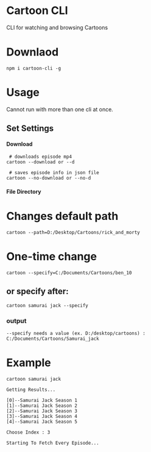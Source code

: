 # Cartoon CLI

CLI for watching and browsing Cartoons

# Downlaod

```
npm i cartoon-cli -g
```

# Usage

Cannot run with more than one cli at once.

## Set Settings

#### Download

```
 # downloads episode mp4
cartoon --download or --d

 # saves episode info in json file
cartoon --no-download or --no-d

```

#### File Directory

# Changes default path

```
cartoon --path=D:/Desktop/Cartoons/rick_and_morty
```

# One-time change

```
cartoon --specify=C:/Documents/Cartoons/ben_10
```

## or specify after:

```
cartoon samurai jack --specify

```

### output

```
--specify needs a value (ex. D:/desktop/cartoons) : C:/Documents/Cartoons/Samurai_jack
```

# Example

```
cartoon samurai jack

Getting Results...

[0]--Samurai Jack Season 1
[1]--Samurai Jack Season 2
[2]--Samurai Jack Season 3
[3]--Samurai Jack Season 4
[4]--Samurai Jack Season 5

Choose Index : 3

Starting To Fetch Every Episode...

```
